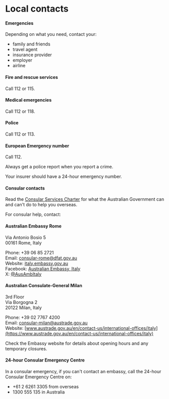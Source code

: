 # Local contacts

#### Emergencies

Depending on what you need, contact your:

* family and friends
* travel agent
* insurance provider
* employer
* airline

#### Fire and rescue services

Call 112 or 115.

#### Medical emergencies

Call 112 or 118.

#### Police

Call 112 or 113.

#### European Emergency number

Call 112.

Always get a police report when you report a crime.

Your insurer should have a 24-hour emergency number.

#### Consular contacts

Read the [Consular Services Charter](/consular-services/consular-services-charter "Consular Services Charter") for what the Australian Government can and can't do to help you overseas.

For consular help, contact:

#### Australian Embassy Rome

Via Antonio Bosio 5  
00161 Rome, Italy

Phone: +39 06 85 2721  
Email: [consular-rome@dfat.gov.au](mailto:consular-rome@dfat.gov.au)  
Website: [italy.embassy.gov.au](http://www.italy.embassy.gov.au/rome/home.html)  
Facebook: [Australian Embassy, Italy](https://www.facebook.com/AusEmbIT/)   
X: [@AusAmbItaly](https://x.com/AusAmbItaly)

#### Australian Consulate-General Milan

3rd Floor  
Via Borgogna 2  
20122 Milan, Italy

Phone: +39 02 7767 4200  
Email: [consular-milan@austrade.gov.au](mailto:consular-milan@austrade.gov.au)  
Website: [www.austrade.gov.au/en/contact-us/international-offices/italy](https://www.austrade.gov.au/en/contact-us/international-offices/italy)

Check the Embassy website for details about opening hours and any temporary closures.

#### 24-hour Consular Emergency Centre

In a consular emergency, if you can't contact an embassy, call the 24-hour Consular Emergency Centre on:

* +61 2 6261 3305 from overseas
* 1300 555 135 in Australia